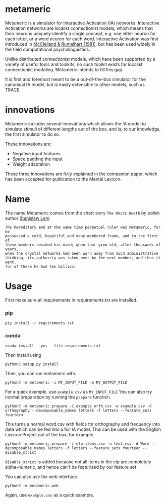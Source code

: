 # metameric

Metameric is a simulator for Interactive Activation (IA) networks.
Interactive Activation networks are localist connectionist models, which means that their neurons uniquely identify a single concept, e.g. one letter neuron for each letter, or a word neuron for each word.
Interactive Activation was first introduced in [McClelland & Rumelhart (1981)](https://www.cs.indiana.edu/~port/teach/641/McClellandRumelhart.IAC.model.1981.pdf), but has been used widely in the field computational psycholinguistics.

Unlike distributed connectionist models, which have been supported by a variety of useful tools and toolkits, no such toolkit exists for localist connectionist modeling.
Metameric intends to fill this gap.

It is first and foremost meant to be a out-of-the-box simulator for the canonical IA model, but is easily extensible to other models, such as TRACE.

# innovations

Metameric includes several innovations which allows the IA model to simulate stimuli of different lengths out of the box, and is, to our knowledge, the first simulator to do so.

These innovations are:

* Negative input features
* Space padding the input
* Weight adaptation

These three innovations are fully explained in the companion paper, which has been accepted for publication to the Mental Lexicon.

# Name

The name Metameric comes from the short story ``The White Death`` by polish author [Stanisław Lem](https://en.wikipedia.org/wiki/Stanis%C5%82aw_Lem):

```
The hereditary and at the same time perpetual ruler was Metameric, for he
possessed a cold, beautiful and many-membered frame, and in the first of
these members resided his mind; when that grew old, after thousands of years,
when the crystal networks had been worn away from much administrative
thinking, its authority was taken over by the next member, and thus it went,
for of these he had ten billion.
```

# Usage

First make sure all requirements in requirements.txt are installed.

### pip
```
pip install -r requirements.txt
```

### conda
```
conda install --yes --file requirements.txt
```

Then install using

```
python3 setup.py install
```

Then, you can run metameric with.

```
python3 -m metameric -i MY_INPUT_FILE -o MY_OUTPUT_FILE
```

For a quick example, use `example.csv` as `MY_INPUT_FILE`
You can also try normal preparation by running the `prepare` function.

```
python3 -m metameric.prepare -i example_orth.csv -o example.csv -d orthography --decomposable_names letters -f letters --feature_sets fourteen
```

This turns a normal word csv with fields for orthography and frequency into data which can be fed into a full IA model.
This can be used with the English Lexicon Project out of the box, for example.

```
python3 -m metameric.prepare -i elp-items.csv -o test.csv -d Word --decomposable_names letters -f letters --feature_sets fourteen --disable_strict
```

`disable_strict` is added because not all items in the elp are completely alpha-numeric, and hence can't be featurized by our feature set

You can also use the web interface.

```
python3 -m metameric.web
```

Again, use `example.csv` as a quick example.
